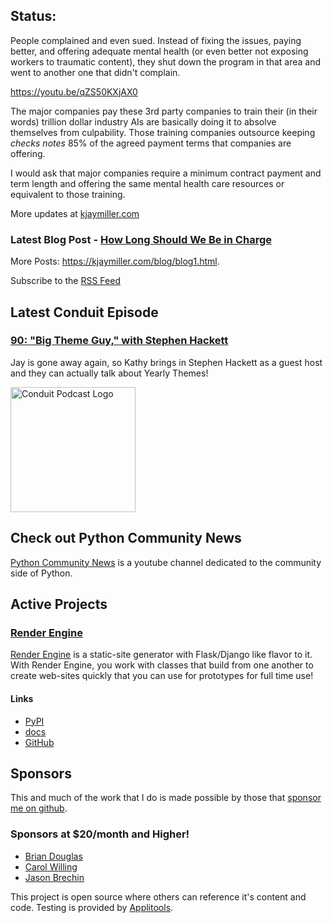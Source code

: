 ## Status:
<p>People complained and even sued. Instead of fixing the issues, paying better, and offering adequate mental health (or even better not exposing workers to traumatic content), they shut down the program in that area and went to another one that didn't complain.</p>

<p><a href="https://youtu.be/qZS50KXjAX0">https://youtu.be/qZS50KXjAX0</a></p>

<p>The major companies pay these 3rd party companies to train their (in their words) trillion dollar industry AIs are basically doing it to absolve themselves from culpability. Those training companies outsource keeping <em>checks notes</em> 85% of the agreed payment terms that companies are offering.</p>

<p>I would ask that major companies require a minimum contract payment and term length and offering the same mental health care resources or equivalent to those training.</p>

More updates at [kjaymiller.com](https://kjaymiller.com/microblog/microblog)

### Latest Blog Post - [How Long Should We Be in Charge](https://kjaymiller.com/blog/how-long-should-we-be-in-charge.html)

More Posts: <https://kjaymiller.com/blog/blog1.html>.

Subscribe to the [RSS Feed](https://kjaymiller.com/allposts.rss)


## Latest Conduit Episode
### [90: "Big Theme Guy," with Stephen Hackett](http://relay.fm/conduit/90)
Jay is gone away again, so Kathy brings in Stephen Hackett as a guest host and they can actually talk about Yearly Themes!

<img src="https://kjaymiller.s3-us-west-2.amazonaws.com/images/conduit_artwork.png" height="200" width="200" alt="Conduit Podcast Logo"/>

## Check out Python Community News
[Python Community News](https://youtube.com/@pycommunitynews) is a youtube channel dedicated to the community side of Python.

## Active Projects

### [Render Engine]
[Render Engine] is a static-site generator with Flask/Django like flavor to it.
With Render Engine, you work with classes that build from one another to create
web-sites quickly that you can use for prototypes for full time use!

#### Links
- [PyPI](https://pypi.org/project/render-engine)
- [docs](https://render-engine.readthedocs.io)
- [GitHub](https://github.com/kjaymiller/render_engine)

## Sponsors
This and much of the work that I do is made possible by those that [sponsor me
on github](https://github.com/sponsors/kjaymiller).

### Sponsors at $20/month and Higher!
- [Brian Douglas](https://github.com/bdougie)
- [Carol Willing](https://github.com/willingc)
- [Jason Brechin](https://github.com/brechin)


This project is open source where others can reference it's content and code. Testing is provided by [Applitools](https://www.applitools.com/).


[Render Engine]: https://render-engine.readthedocs.io